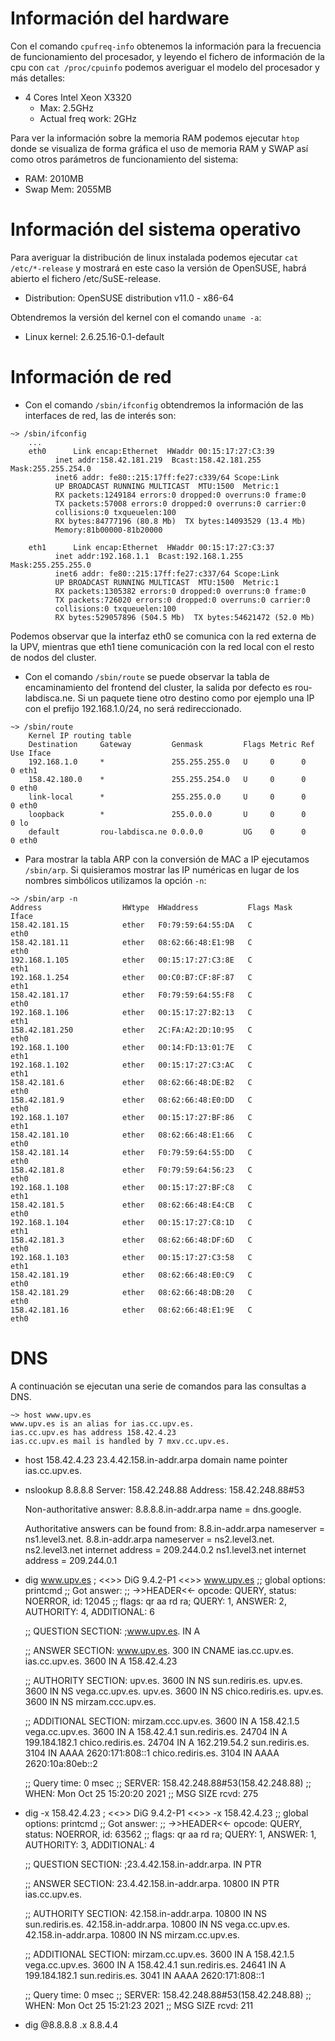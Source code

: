 # Información del hardware

Con el comando `cpufreq-info` obtenemos la información para la frecuencia de funcionamiento del procesador, y leyendo el fichero de información de la cpu con `cat /proc/cpuinfo` podemos averiguar el modelo del procesador y más detalles:

- 4 Cores Intel Xeon X3320 
	- Max: 2.5GHz
	- Actual freq work: 2GHz

Para ver la información sobre la memoria RAM podemos ejecutar `htop` donde se visualiza de forma gráfica el uso de memoria RAM y SWAP así como otros parámetros de funcionamiento del sistema:

- RAM: 2010MB 
- Swap Mem: 2055MB

# Información del sistema operativo

Para averiguar la distribución de linux instalada podemos ejecutar `cat /etc/*-release` y mostrará en este caso la versión de OpenSUSE, habrá abierto el fichero /etc/SuSE-release.

- Distribution: OpenSUSE distribution v11.0 - x86-64

Obtendremos la versión del kernel con el comando `uname -a`:
- Linux kernel: 2.6.25.16-0.1-default 

# Información de red

- Con el comando `/sbin/ifconfig` obtendremos la información de las interfaces de red, las de interés son:
```BashScript
~> /sbin/ifconfig
	...
	eth0      Link encap:Ethernet  HWaddr 00:15:17:27:C3:39 
		  inet addr:158.42.181.219  Bcast:158.42.181.255  Mask:255.255.254.0
		  inet6 addr: fe80::215:17ff:fe27:c339/64 Scope:Link
		  UP BROADCAST RUNNING MULTICAST  MTU:1500  Metric:1
		  RX packets:1249184 errors:0 dropped:0 overruns:0 frame:0
		  TX packets:57008 errors:0 dropped:0 overruns:0 carrier:0
		  collisions:0 txqueuelen:100 
		  RX bytes:84777196 (80.8 Mb)  TX bytes:14093529 (13.4 Mb)
		  Memory:81b00000-81b20000 

	eth1      Link encap:Ethernet  HWaddr 00:15:17:27:C3:37  
		  inet addr:192.168.1.1  Bcast:192.168.1.255  Mask:255.255.255.0
		  inet6 addr: fe80::215:17ff:fe27:c337/64 Scope:Link
		  UP BROADCAST RUNNING MULTICAST  MTU:1500  Metric:1
		  RX packets:1305382 errors:0 dropped:0 overruns:0 frame:0
		  TX packets:726020 errors:0 dropped:0 overruns:0 carrier:0
		  collisions:0 txqueuelen:100 
		  RX bytes:529057896 (504.5 Mb)  TX bytes:54621472 (52.0 Mb)
```

Podemos observar que la interfaz eth0 se comunica con la red externa de la UPV, mientras que eth1 tiene comunicación con la red local con el resto de nodos del cluster.

- Con el comando `/sbin/route` se puede observar la tabla de encaminamiento del frontend del cluster, la salida por defecto es rou-labdisca.ne. Si un paquete tiene otro destino como por ejemplo una IP con el prefijo 192.168.1.0/24, no será redireccionado.
```
~> /sbin/route
	Kernel IP routing table
	Destination     Gateway         Genmask         Flags Metric Ref    Use Iface
	192.168.1.0     *               255.255.255.0   U     0      0        0 eth1
	158.42.180.0    *               255.255.254.0   U     0      0        0 eth0
	link-local      *               255.255.0.0     U     0      0        0 eth0
	loopback        *               255.0.0.0       U     0      0        0 lo
	default         rou-labdisca.ne 0.0.0.0         UG    0      0        0 eth0
```

- Para mostrar la tabla ARP con la conversión de MAC a IP ejecutamos `/sbin/arp`. Si quisieramos mostrar las IP numéricas en lugar de los nombres simbólicos utilizamos la opción `-n`:
```
~> /sbin/arp -n
Address                  HWtype  HWaddress           Flags Mask            Iface
158.42.181.15            ether   F0:79:59:64:55:DA   C                     eth0
158.42.181.11            ether   08:62:66:48:E1:9B   C                     eth0
192.168.1.105            ether   00:15:17:27:C3:8E   C                     eth1
192.168.1.254            ether   00:C0:B7:CF:8F:87   C                     eth1
158.42.181.17            ether   F0:79:59:64:55:F8   C                     eth0
192.168.1.106            ether   00:15:17:27:B2:13   C                     eth1
158.42.181.250           ether   2C:FA:A2:2D:10:95   C                     eth0
192.168.1.100            ether   00:14:FD:13:01:7E   C                     eth1
192.168.1.102            ether   00:15:17:27:C3:AC   C                     eth1
158.42.181.6             ether   08:62:66:48:DE:B2   C                     eth0
158.42.181.9             ether   08:62:66:48:E0:DD   C                     eth0
192.168.1.107            ether   00:15:17:27:BF:86   C                     eth1
158.42.181.10            ether   08:62:66:48:E1:66   C                     eth0
158.42.181.14            ether   F0:79:59:64:55:DD   C                     eth0
158.42.181.8             ether   F0:79:59:64:56:23   C                     eth0
192.168.1.108            ether   00:15:17:27:BF:C8   C                     eth1
158.42.181.5             ether   08:62:66:48:E4:CB   C                     eth0
192.168.1.104            ether   00:15:17:27:C8:1D   C                     eth1
158.42.181.3             ether   08:62:66:48:DF:6D   C                     eth0
192.168.1.103            ether   00:15:17:27:C3:58   C                     eth1
158.42.181.19            ether   08:62:66:48:E0:C9   C                     eth0
158.42.181.29            ether   08:62:66:48:DB:20   C                     eth0
158.42.181.16            ether   08:62:66:48:E1:9E   C                     eth0
```

# DNS
A continuación se ejecutan una serie de comandos para las consultas a DNS. 


```
~> host www.upv.es
www.upv.es is an alias for ias.cc.upv.es.
ias.cc.upv.es has address 158.42.4.23
ias.cc.upv.es mail is handled by 7 mxv.cc.upv.es.
```

- host 158.42.4.23
	23.4.42.158.in-addr.arpa domain name pointer ias.cc.upv.es.

- nslookup 8.8.8.8
	Server:		158.42.248.88
	Address:	158.42.248.88#53

	Non-authoritative answer:
	8.8.8.8.in-addr.arpa	name = dns.google.

	Authoritative answers can be found from:
	8.8.in-addr.arpa	nameserver = ns1.level3.net.
	8.8.in-addr.arpa	nameserver = ns2.level3.net.
	ns2.level3.net	internet address = 209.244.0.2
	ns1.level3.net	internet address = 209.244.0.1

- dig www.upv.es
	; <<>> DiG 9.4.2-P1 <<>> www.upv.es
	;; global options:  printcmd
	;; Got answer:
	;; ->>HEADER<<- opcode: QUERY, status: NOERROR, id: 12045
	;; flags: qr aa rd ra; QUERY: 1, ANSWER: 2, AUTHORITY: 4, ADDITIONAL: 6

	;; QUESTION SECTION:
	;www.upv.es.			IN	A

	;; ANSWER SECTION:
	www.upv.es.		300	IN	CNAME	ias.cc.upv.es.
	ias.cc.upv.es.		3600	IN	A	158.42.4.23

	;; AUTHORITY SECTION:
	upv.es.			3600	IN	NS	sun.rediris.es.
	upv.es.			3600	IN	NS	vega.cc.upv.es.
	upv.es.			3600	IN	NS	chico.rediris.es.
	upv.es.			3600	IN	NS	mirzam.ccc.upv.es.

	;; ADDITIONAL SECTION:
	mirzam.ccc.upv.es.	3600	IN	A	158.42.1.5
	vega.cc.upv.es.		3600	IN	A	158.42.4.1
	sun.rediris.es.		24704	IN	A	199.184.182.1
	chico.rediris.es.	24704	IN	A	162.219.54.2
	sun.rediris.es.		3104	IN	AAAA	2620:171:808::1
	chico.rediris.es.	3104	IN	AAAA	2620:10a:80eb::2

	;; Query time: 0 msec
	;; SERVER: 158.42.248.88#53(158.42.248.88)
	;; WHEN: Mon Oct 25 15:20:20 2021
	;; MSG SIZE  rcvd: 275

- dig -x 158.42.4.23
	; <<>> DiG 9.4.2-P1 <<>> -x 158.42.4.23
	;; global options:  printcmd
	;; Got answer:
	;; ->>HEADER<<- opcode: QUERY, status: NOERROR, id: 63562
	;; flags: qr aa rd ra; QUERY: 1, ANSWER: 1, AUTHORITY: 3, ADDITIONAL: 4

	;; QUESTION SECTION:
	;23.4.42.158.in-addr.arpa.	IN	PTR

	;; ANSWER SECTION:
	23.4.42.158.in-addr.arpa. 10800	IN	PTR	ias.cc.upv.es.

	;; AUTHORITY SECTION:
	42.158.in-addr.arpa.	10800	IN	NS	sun.rediris.es.
	42.158.in-addr.arpa.	10800	IN	NS	vega.cc.upv.es.
	42.158.in-addr.arpa.	10800	IN	NS	mirzam.cc.upv.es.

	;; ADDITIONAL SECTION:
	mirzam.cc.upv.es.	3600	IN	A	158.42.1.5
	vega.cc.upv.es.		3600	IN	A	158.42.4.1
	sun.rediris.es.		24641	IN	A	199.184.182.1
	sun.rediris.es.		3041	IN	AAAA	2620:171:808::1

	;; Query time: 0 msec
	;; SERVER: 158.42.248.88#53(158.42.248.88)
	;; WHEN: Mon Oct 25 15:21:23 2021
	;; MSG SIZE  rcvd: 211

- dig @8.8.8.8 .x 8.8.4.4
